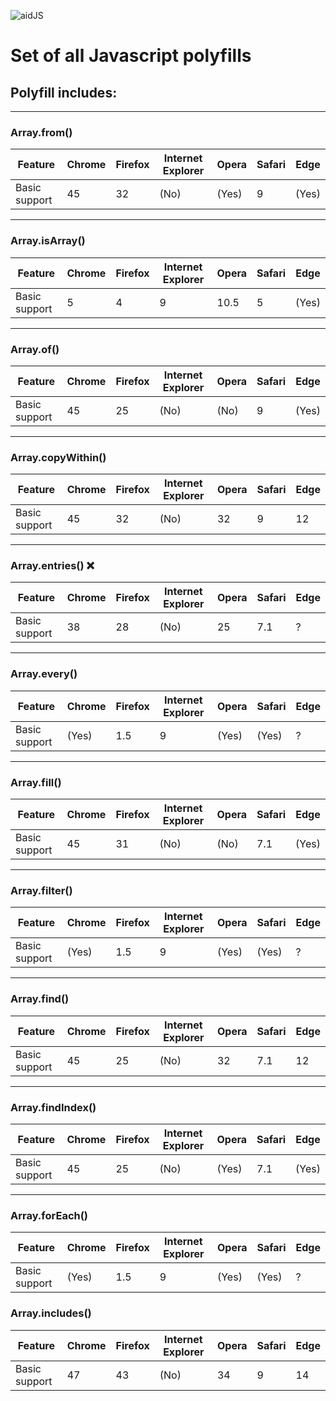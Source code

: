 ![aidJS](http://itten.ir/file/polyfill-logo.png)

# Set of all Javascript polyfills

## Polyfill includes:

---

### Array.from()

| Feature       | Chrome | Firefox | Internet Explorer | Opera | Safari | Edge  |
| ------------- | ------ | ------- | ----------------- | ----- | ------ | ----- |
| Basic support | 45     | 32      | (No)              | (Yes) | 9      | (Yes) |

---

### Array.isArray()

| Feature       | Chrome | Firefox | Internet Explorer | Opera | Safari | Edge  |
| ------------- | ------ | ------- | ----------------- | ----- | ------ | ----- |
| Basic support | 5      | 4       | 9                 | 10.5  | 5      | (Yes) |

---

### Array.of()

| Feature       | Chrome | Firefox | Internet Explorer | Opera | Safari | Edge  |
| ------------- | ------ | ------- | ----------------- | ----- | ------ | ----- |
| Basic support | 45     | 25      | (No)              | (No)  | 9      | (Yes) |

---

### Array.copyWithin()

| Feature       | Chrome | Firefox | Internet Explorer | Opera | Safari | Edge |
| ------------- | ------ | ------- | ----------------- | ----- | ------ | ---- |
| Basic support | 45     | 32      | (No)              | 32    | 9      | 12   |

---

### Array.entries() ❌

| Feature       | Chrome | Firefox | Internet Explorer | Opera | Safari | Edge |
| ------------- | ------ | ------- | ----------------- | ----- | ------ | ---- |
| Basic support | 38     | 28      | (No)              | 25    | 7.1    | ?    |

---

### Array.every()

| Feature       | Chrome | Firefox | Internet Explorer | Opera | Safari | Edge |
| ------------- | ------ | ------- | ----------------- | ----- | ------ | ---- |
| Basic support | (Yes)  | 1.5     | 9                 | (Yes) | (Yes)  | ?    |

---

### Array.fill()

| Feature       | Chrome | Firefox | Internet Explorer | Opera | Safari | Edge  |
| ------------- | ------ | ------- | ----------------- | ----- | ------ | ----- |
| Basic support | 45     | 31      | (No)              | (No)  | 7.1    | (Yes) |

---

### Array.filter()

| Feature       | Chrome | Firefox | Internet Explorer | Opera | Safari | Edge |
| ------------- | ------ | ------- | ----------------- | ----- | ------ | ---- |
| Basic support | (Yes)  | 1.5     | 9                 | (Yes) | (Yes)  | ?    |

---

### Array.find()

| Feature       | Chrome | Firefox | Internet Explorer | Opera | Safari | Edge |
| ------------- | ------ | ------- | ----------------- | ----- | ------ | ---- |
| Basic support | 45     | 25      | (No)              | 32    | 7.1    | 12   |

---

### Array.findIndex()

| Feature       | Chrome | Firefox | Internet Explorer | Opera | Safari | Edge  |
| ------------- | ------ | ------- | ----------------- | ----- | ------ | ----- |
| Basic support | 45     | 25      | (No)              | (Yes) | 7.1    | (Yes) |

---

### Array.forEach()

| Feature       | Chrome | Firefox | Internet Explorer | Opera | Safari | Edge |
| ------------- | ------ | ------- | ----------------- | ----- | ------ | ---- |
| Basic support | (Yes)  | 1.5     | 9                 | (Yes) | (Yes)  | ?    |

### Array.includes()

| Feature       | Chrome | Firefox | Internet Explorer | Opera | Safari | Edge |
| ------------- | ------ | ------- | ----------------- | ----- | ------ | ---- |
| Basic support | 47     | 43      | (No)              | 34    | 9      | 14   |
